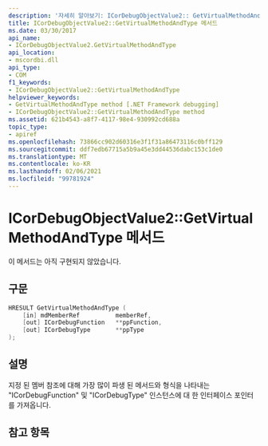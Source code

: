 ```yaml
---
description: '자세히 알아보기: ICorDebugObjectValue2:: GetVirtualMethodAndType 메서드'
title: ICorDebugObjectValue2::GetVirtualMethodAndType 메서드
ms.date: 03/30/2017
api_name:
- ICorDebugObjectValue2.GetVirtualMethodAndType
api_location:
- mscordbi.dll
api_type:
- COM
f1_keywords:
- ICorDebugObjectValue2::GetVirtualMethodAndType
helpviewer_keywords:
- GetVirtualMethodAndType method [.NET Framework debugging]
- ICorDebugObjectValue2::GetVirtualMethodAndType method
ms.assetid: 621b4543-a8f7-4117-98e4-930992cd688a
topic_type:
- apiref
ms.openlocfilehash: 73866cc902d60316e3f1f31a86473116c0bff129
ms.sourcegitcommit: ddf7edb67715a5b9a45e3dd44536dabc153c1de0
ms.translationtype: MT
ms.contentlocale: ko-KR
ms.lasthandoff: 02/06/2021
ms.locfileid: "99781924"
---
```

# <a name="icordebugobjectvalue2getvirtualmethodandtype-method"></a>ICorDebugObjectValue2::GetVirtualMethodAndType 메서드

이 메서드는 아직 구현되지 않았습니다.  
  
## <a name="syntax"></a>구문  
  
```cpp  
HRESULT GetVirtualMethodAndType (  
    [in] mdMemberRef          memberRef,  
    [out] ICorDebugFunction   **ppFunction,  
    [out] ICorDebugType       **ppType  
);  
```  
  
## <a name="remarks"></a>설명  

 지정 된 멤버 참조에 대해 가장 많이 파생 된 메서드와 형식을 나타내는 "ICorDebugFunction" 및 "ICorDebugType" 인스턴스에 대 한 인터페이스 포인터를 가져옵니다.  
  
## <a name="see-also"></a>참고 항목

